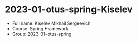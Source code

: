 # 2023-01-otus-spring-Kiselev 

* Full name: Kiselev Mikhail Sergeevich 
* Course: Spring Framework
* Group: 2023-01-otus-spring

